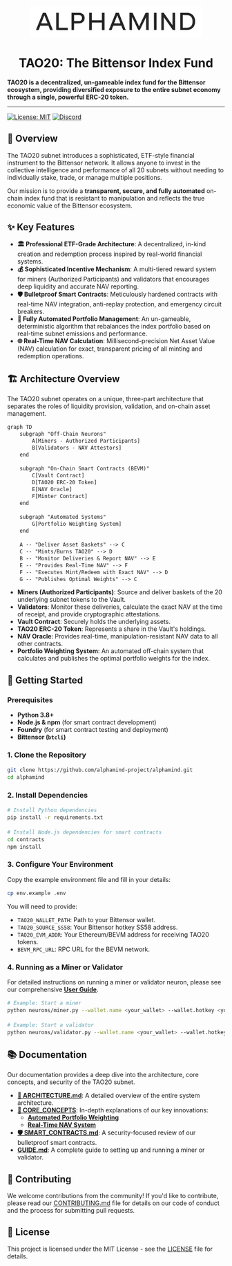 <p align="center">
  <img src="logo.png" alt="ALPHAMIND Logo" width="400">
</p>

<h1 align="center">TAO20: The Bittensor Index Fund</h1>

**TAO20 is a decentralized, un-gameable index fund for the Bittensor ecosystem, providing diversified exposure to the entire subnet economy through a single, powerful ERC-20 token.**

---

[![License: MIT](https://img.shields.io/badge/License-MIT-yellow.svg)](https://opensource.org/licenses/MIT)
[![Discord](https://img.shields.io/discord/YOUR_DISCORD_INVITE_ID?label=Join%20Community)](https://discord.gg/YOUR_DISCORD_INVITE)

## 🎯 Overview

The TAO20 subnet introduces a sophisticated, ETF-style financial instrument to the Bittensor network. It allows anyone to invest in the collective intelligence and performance of all 20 subnets without needing to individually stake, trade, or manage multiple positions.

Our mission is to provide a **transparent, secure, and fully automated** on-chain index fund that is resistant to manipulation and reflects the true economic value of the Bittensor ecosystem.

## ✨ Key Features

- **🏛️ Professional ETF-Grade Architecture**: A decentralized, in-kind creation and redemption process inspired by real-world financial systems.
- **💰 Sophisticated Incentive Mechanism**: A multi-tiered reward system for miners (Authorized Participants) and validators that encourages deep liquidity and accurate NAV reporting.
- **🛡️ Bulletproof Smart Contracts**: Meticulously hardened contracts with real-time NAV integration, anti-replay protection, and emergency circuit breakers.
- **🤖 Fully Automated Portfolio Management**: An un-gameable, deterministic algorithm that rebalances the index portfolio based on real-time subnet emissions and performance.
- **🌐 Real-Time NAV Calculation**: Millisecond-precision Net Asset Value (NAV) calculation for exact, transparent pricing of all minting and redemption operations.

## 🏗️ Architecture Overview

The TAO20 subnet operates on a unique, three-part architecture that separates the roles of liquidity provision, validation, and on-chain asset management.

```mermaid
graph TD
    subgraph "Off-Chain Neurons"
        A[Miners - Authorized Participants]
        B[Validators - NAV Attestors]
    end

    subgraph "On-Chain Smart Contracts (BEVM)"
        C[Vault Contract]
        D[TAO20 ERC-20 Token]
        E[NAV Oracle]
        F[Minter Contract]
    end

    subgraph "Automated Systems"
        G[Portfolio Weighting System]
    end

    A -- "Deliver Asset Baskets" --> C
    C -- "Mints/Burns TAO20" --> D
    B -- "Monitor Deliveries & Report NAV" --> E
    E -- "Provides Real-Time NAV" --> F
    F -- "Executes Mint/Redeem with Exact NAV" --> D
    G -- "Publishes Optimal Weights" --> C
```

- **Miners (Authorized Participants)**: Source and deliver baskets of the 20 underlying subnet tokens to the Vault.
- **Validators**: Monitor these deliveries, calculate the exact NAV at the time of receipt, and provide cryptographic attestations.
- **Vault Contract**: Securely holds the underlying assets.
- **TAO20 ERC-20 Token**: Represents a share in the Vault's holdings.
- **NAV Oracle**: Provides real-time, manipulation-resistant NAV data to all other contracts.
- **Portfolio Weighting System**: An automated off-chain system that calculates and publishes the optimal portfolio weights for the index.

## 🚀 Getting Started

### Prerequisites

- **Python 3.8+**
- **Node.js & npm** (for smart contract development)
- **Foundry** (for smart contract testing and deployment)
- **Bittensor (`btcli`)**

### 1. Clone the Repository

```bash
git clone https://github.com/alphamind-project/alphamind.git
cd alphamind
```

### 2. Install Dependencies

```bash
# Install Python dependencies
pip install -r requirements.txt

# Install Node.js dependencies for smart contracts
cd contracts
npm install
```

### 3. Configure Your Environment

Copy the example environment file and fill in your details:

```bash
cp env.example .env
```

You will need to provide:
- `TAO20_WALLET_PATH`: Path to your Bittensor wallet.
- `TAO20_SOURCE_SS58`: Your Bittensor hotkey SS58 address.
- `TAO20_EVM_ADDR`: Your Ethereum/BEVM address for receiving TAO20 tokens.
- `BEVM_RPC_URL`: RPC URL for the BEVM network.

### 4. Running as a Miner or Validator

For detailed instructions on running a miner or validator neuron, please see our comprehensive **[User Guide](docs/USER_GUIDE.md)**.

```bash
# Example: Start a miner
python neurons/miner.py --wallet.name <your_wallet> --wallet.hotkey <your_hotkey>

# Example: Start a validator
python neurons/validator.py --wallet.name <your_wallet> --wallet.hotkey <your_hotkey>
```

## 📚 Documentation

Our documentation provides a deep dive into the architecture, core concepts, and security of the TAO20 subnet.

- **[📄 ARCHITECTURE.md](docs/ARCHITECTURE.md)**: A detailed overview of the entire system architecture.
- **[🧠 CORE_CONCEPTS](docs/CORE_CONCEPTS/)**: In-depth explanations of our key innovations:
  - **[Automated Portfolio Weighting](docs/CORE_CONCEPTS/AUTOMATED_PORTFOLIO_WEIGHTING.md)**
  - **[Real-Time NAV System](docs/CORE_CONCEPTS/REALTIME_NAV_SYSTEM.md)**
- **[🛡️ SMART_CONTRACTS.md](docs/SMART_CONTRACTS.md)**: A security-focused review of our bulletproof smart contracts.
- **[ GUIDE.md](docs/USER_GUIDE.md)**: A complete guide to setting up and running a miner or validator.

## 🤝 Contributing

We welcome contributions from the community! If you'd like to contribute, please read our [CONTRIBUTING.md](CONTRIBUTING.md) file for details on our code of conduct and the process for submitting pull requests.

## 📄 License

This project is licensed under the MIT License - see the [LICENSE](LICENSE) file for details.